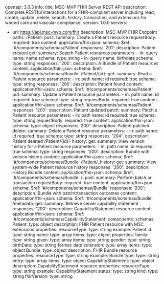 openapi: 3.0.3
info:
  title: MSC-MVP FHIR Server REST API
  description: Complete RESTful interactions for a FHIR-compliant server including read, create, update, delete, search, history, transaction, and extensions for wound care and vascular compliance.
  version: 1.0.0
servers:
  - url: https://api.msc-mvp.com/fhir
    description: MSC-MVP FHIR Endpoint
paths:
  /Patient:
    post:
      summary: Create a Patient resource
      requestBody:
        required: true
        content:
          application/fhir+json:
            schema:
              $ref: '#/components/schemas/Patient'
      responses:
        '201':
          description: Patient created
    get:
      summary: Search Patient resources
      parameters:
        - in: query
          name: name
          schema:
            type: string
        - in: query
          name: birthdate
          schema:
            type: string
      responses:
        '200':
          description: A Bundle of Patient resources
          content:
            application/fhir+json:
              schema:
                $ref: '#/components/schemas/Bundle'
  /Patient/{id}:
    get:
      summary: Read a Patient resource
      parameters:
        - in: path
          name: id
          required: true
          schema:
            type: string
      responses:
        '200':
          description: Patient found
          content:
            application/fhir+json:
              schema:
                $ref: '#/components/schemas/Patient'
    put:
      summary: Update a Patient resource
      parameters:
        - in: path
          name: id
          required: true
          schema:
            type: string
      requestBody:
        required: true
        content:
          application/fhir+json:
            schema:
              $ref: '#/components/schemas/Patient'
      responses:
        '200':
          description: Patient updated
    patch:
      summary: Patch a Patient resource
      parameters:
        - in: path
          name: id
          required: true
          schema:
            type: string
      requestBody:
        required: true
        content:
          application/fhir+json:
            schema:
              type: object
      responses:
        '200':
          description: Patient patched
    delete:
      summary: Delete a Patient resource
      parameters:
        - in: path
          name: id
          required: true
          schema:
            type: string
      responses:
        '204':
          description: Patient deleted
  /Patient/{id}/_history:
    get:
      summary: View version history for a Patient resource
      parameters:
        - in: path
          name: id
          required: true
          schema:
            type: string
      responses:
        '200':
          description: Bundle with version history
          content:
            application/fhir+json:
              schema:
                $ref: '#/components/schemas/Bundle'
  /Patient/_history:
    get:
      summary: View system-wide Patient resource history
      responses:
        '200':
          description: History Bundle
          content:
            application/fhir+json:
              schema:
                $ref: '#/components/schemas/Bundle'
  /:
    post:
      summary: Perform batch or transaction
      requestBody:
        required: true
        content:
          application/fhir+json:
            schema:
              $ref: '#/components/schemas/Bundle'
      responses:
        '200':
          description: Bundle with batch/transaction outcomes
          content:
            application/fhir+json:
              schema:
                $ref: '#/components/schemas/Bundle'
  /metadata:
    get:
      summary: Retrieve server capability statement
      responses:
        '200':
          description: CapabilityStatement resource
          content:
            application/fhir+json:
              schema:
                $ref: '#/components/schemas/CapabilityStatement'
components:
  schemas:
    Patient:
      type: object
      description: FHIR Patient resource with MSC extensions
      properties:
        resourceType:
          type: string
          example: Patient
        id:
          type: string
        name:
          type: array
          items:
            type: object
            properties:
              family:
                type: string
              given:
                type: array
                items:
                  type: string
        gender:
          type: string
        birthDate:
          type: string
          format: date
        extension:
          type: array
          items:
            type: object
    Bundle:
      type: object
      description: FHIR Bundle resource
      properties:
        resourceType:
          type: string
          example: Bundle
        type:
          type: string
        entry:
          type: array
          items:
            type: object
    CapabilityStatement:
      type: object
      description: CapabilityStatement resource
      properties:
        resourceType:
          type: string
          example: CapabilityStatement
        status:
          type: string
        kind:
          type: string
        fhirVersion:
          type: string

